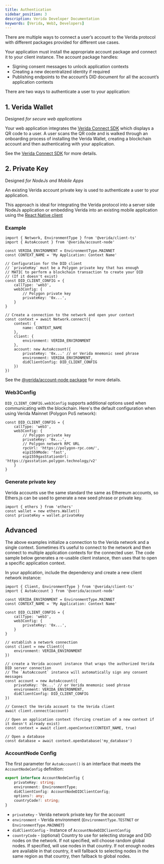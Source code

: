 ```yaml
---
title: Authentication
sidebar_position: 3
description: Verida Developer Documentation
keywords: [Verida, Web3, Developers]
---
```


There are multiple ways to connect a user’s account to the Verida protocol with different packages provided for different use cases.

Your application must install the appropriate account package and connect it to your client instance. The account package handles:

- Signing consent messages to unlock application contexts
- Creating a new decentralized identity if required
- Publishing endpoints to the account’s DID document for all the account’s application contexts

There are two ways to authenticate a user to your application:

## 1. Verida Wallet

Designed *for secure web applications*

Your web application integrates the [Verida Connect SDK](../single-sign-on-sdk/single-sign-on-sdk.md) which displays a QR code to a user. A user scans the QR code and is walked through an onboarding process of installing the Verida Wallet, creating a blockchain account and then authenticating with your application.

See the [Verida Connect SDK](../single-sign-on-sdk/single-sign-on-sdk.md) for more details.

## 2. Private Key

Designed *for NodeJs and Mobile Apps*

An existing Verida account private key is used to authenticate a user to your application.

This approach is ideal for integrating the Verida protocol into a server side NodeJs application or embedding Verida into an existing mobile application using the [React Native client](react-native.md)

### Example

```tsx
import { Network, EnvironmentType } from '@verida/client-ts'
import { AutoAccount } from '@verida/account-node'

const VERIDA_ENVIRONMENT = EnvironmentType.MAINNET
const CONTEXT_NAME = 'My Application: Context Name'

// Configuration for the DID client
// `privateKey` must be a Polygon private key that has enough
// MATIC to perform a blockchain transaction to create your DID
// (If it doesn't exist)
const DID_CLIENT_CONFIG = {
    callType: 'web3',
    web3Config: {
        // Polygon private key
        privateKey: '0x...',
    }
}

// Create a connection to the network and open your context
const context = await Network.connect({
    context: {
        name: CONTEXT_NAME
    },
    client: {
        environment: VERIDA_ENVIRONMENT
    },
    account: new AutoAccount({
        privateKey: '0x...' // or Verida mnemonic seed phrase
        environment: VERIDA_ENVIRONMENT,
        didClientConfig: DID_CLIENT_CONFIG
    })
})
```

See the [@verida/account-node package](https://github.com/verida/verida-js/tree/main/packages/account-node) for more details.

### Web3Config

`DID_CLIENT_CONFIG.web3Config` supports additional options used when communicating with the blockchain. Here's the default configuration when using Verida Mainnet (Polygon PoS network):

```tsx
const DID_CLIENT_CONFIG = {
    callType: 'web3',
    web3Config: {
        // Polygon private key
        privateKey: '0x...',
        // Polygon network RPC URL
        rpcUrl: 'https://polygon-rpc.com/',
        eip1559Mode: 'fast',
        eip1559gasStationUrl: 'https://gasstation.polygon.technology/v2'
    }
}
```

### Generate private key

Verida accounts use the same standard the same as Ethereum accounts, so Ethers.js can be used to generate a new seed phrase or private key.

```tsx
import { ethers } from 'ethers'
const wallet = new ethers.Wallet()
const privateKey = wallet.privateKey
```

## Advanced

The above examples initialize a connection to the Verida network and a single context. Sometimes it’s useful to connect to the network and then connect to multiple application contexts for the connected user. The code sample below generates a re-usable client instance, then uses that to open a specific application context.

In your application, include the dependency and create a new client network instance:

```tsx
import { Client, EnvironmentType } from '@verida/client-ts'
import { AutoAccount } from '@verida/account-node'

const VERIDA_ENVIRONMENT = EnvironmentType.MAINNET
const CONTEXT_NAME = 'My Application: Context Name'

const DID_CLIENT_CONFIG = {
    callType: 'web3',
    web3Config: {
        privateKey: '0x...',
    }
}

// establish a network connection
const client = new Client({
    environment: VERIDA_ENVIRONMENT
})

// create a Verida account instance that wraps the authorized Verida DID server connection
// The `AutoAccount` instance will automatically sign any consent messages
const account = new AutoAccount({
    privateKey: '0x...' // or Verida mnemonic seed phrase
    environment: VERIDA_ENVIRONMENT,
    didClientConfig: DID_CLIENT_CONFIG
})

// Connect the Verida account to the Verida client
await client.connect(account)

// Open an application context (forcing creation of a new context if it doesn't already exist)
const context = await client.openContext(CONTEXT_NAME, true)

// Open a database
const database = await context.openDatabase('my_database')
```

### AccountNode Config

The first parameter for `AutoAccount()` is an interface that meets the `AccountNodeConfig` definition:

```ts
export interface AccountNodeConfig {
    privateKey: string;
    environment: EnvironmentType;
    didClientConfig: AccountNodeDIDClientConfig;
    options?: any;
    countryCode?: string;
}
```

- `privateKey` - Verida network private key for the account
- `environment` - Verida environment (`EnvironmentType.TESTNET` or `EnvironmentType.MAINNET`)
- `didClientConfig` - Instance of `AccountNodeDIDClientConfig`
- `countryCode` - (optional) Country to use for selecting storage and DID nodes on the network. If not specified, will choose random global nodes. If specified, will use nodes in that country. If not enough nodes are available in that country, it will fallback to selecting nodes in the same region as that country, then fallback to global nodes.